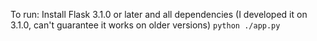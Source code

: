 To run:
Install Flask 3.1.0 or later and all dependencies (I developed it on 3.1.0, can't guarantee it works on older versions)
`python ./app.py`